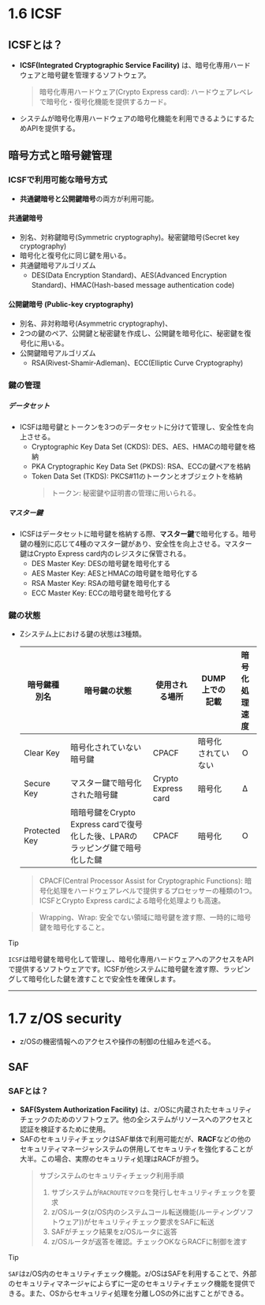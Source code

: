 # 1.6 ICSF
## ICSFとは？
- **ICSF(Integrated Cryptographic Service Facility)** は、暗号化専用ハードウェアと暗号鍵を管理するソフトウェア。
  > 暗号化専用ハードウェア(Crypto Express card): ハードウェアレベレで暗号化・復号化機能を提供するカード。
- システムが暗号化専用ハードウェアの暗号化機能を利用できるようにするためAPIを提供する。

## 暗号方式と暗号鍵管理
### ICSFで利用可能な暗号方式
- **共通鍵暗号と公開鍵暗号**の両方が利用可能。
#### 共通鍵暗号
- 別名、対称鍵暗号(Symmetric cryptography)。秘密鍵暗号(Secret key cryptography)
- 暗号化と復号化に同じ鍵を用いる。
- 共通鍵暗号アルゴリズム
  - DES(Data Encryption Standard)、AES(Advanced Encryption Standard)、HMAC(Hash-based message authentication code)
#### 公開鍵暗号 (Public-key cryptography)
- 別名、非対称暗号(Asymmetric cryptography)、
- 2つの鍵のペア、公開鍵と秘密鍵を作成し、公開鍵を暗号化に、秘密鍵を復号化に用いる。
- 公開鍵暗号アルゴリズム
  - RSA(Rivest-Shamir-Adleman)、ECC(Elliptic Curve Cryptography)
### 鍵の管理
##### データセット
- ICSFは暗号鍵とトークンを3つのデータセットに分けて管理し、安全性を向上させる。
  - Cryptographic Key Data Set (CKDS): DES、AES、HMACの暗号鍵を格納
  - PKA Cryptographic Key Data Set (PKDS): RSA、ECCの鍵ペアを格納
  - Token Data Set (TKDS): PKCS#11のトークンとオブジェクトを格納
    > トークン: 秘密鍵や証明書の管理に用いられる。
##### マスター鍵
- ICSFはデータセットに暗号鍵を格納する際、**マスター鍵**で暗号化する。暗号鍵の種別に応じて4種のマスター鍵があり、安全性を向上させる。マスター鍵はCrypto Express card内のレジスタに保管される。
  - DES Master Key: DESの暗号鍵を暗号化する
  - AES Master Key: AESとHMACの暗号鍵を暗号化する
  - RSA Master Key: RSAの暗号鍵を暗号化する
  - ECC Master Key: ECCの暗号鍵を暗号化する
### 鍵の状態
- Zシステム上における鍵の状態は3種類。

  | 暗号鍵種別名 | 暗号鍵の状態 | 使用される場所 | DUMP上での記載 | 暗号化処理速度 |
  | --- | --- | --- | --- | :---: |
  | Clear Key | 暗号化されていない暗号鍵 | CPACF | 暗号化されていない | O |
  | Secure Key | マスター鍵で暗号化された暗号鍵 | Crypto Express card | 暗号化 | Δ |
  | Protected Key | 暗暗号鍵をCrypto Express cardで復号化した後、LPARのラッピング鍵で暗号化した鍵 | CPACF | 暗号化 | O |
  > CPACF(Central Processor Assist for Cryptographic Functions): 暗号化処理をハードウェアレベルで提供するプロセッサーの種類の1つ。ICSFとCrypto Express cardによる暗号化処理よりも高速。
  
  > Wrapping、Wrap: 安全でない領域に暗号鍵を渡す際、一時的に暗号鍵を暗号化すること。
>[!TIP]
>`ICSF`は暗号鍵を暗号化して管理し、暗号化専用ハードウェアへのアクセスをAPIで提供するソフトウェアです。ICSFが他システムに暗号鍵を渡す際、ラッピングして暗号化した鍵を渡すことで安全性を確保します。
------
# 1.7 z/OS security
- z/OSの機密情報へのアクセスや操作の制御の仕組みを述べる。
## SAF
### SAFとは？
- **SAF(System Authorization Facility)** は、z/OSに内蔵されたセキュリティチェックのためのソフトウェア。他の全システムがリソースへのアクセスと認証を検証するために使用。
- SAFのセキュリティチェックはSAF単体で利用可能だが、**RACF**などの他のセキュリティマネージャシステムの併用してセキュリティを強化することが大半。この場合、実際のセキュリティ処理はRACFが担う。
  > サブシステムのセキュリティチェック利用手順
  > 1. サブシステムが`RACROUTEマクロ`を発行しセキュリティチェックを要求
  > 2. z/OSルータ(z/OS内のシステムコール転送機能(ルーティングソフトウェア))がセキュリティチェック要求をSAFに転送
  > 3. SAFがチェック結果をz/OSルータに返答
  > 4. z/OSルータが返答を確認。チェックOKならRACFに制御を渡す
>[!TIP]
>`SAF`はz/OS内のセキュリティチェック機能。z/OSはSAFを利用することで、外部のセキュリティマネージャによらずに一定のセキュリティチェック機能を提供できる。また、OSからセキュリティ処理を分離しOSの外に出すことができる。
